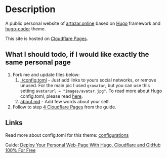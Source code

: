 # Description

A public personal website of [artazar.online](https://artazar.online) based on [Hugo](https://gohugo.io/) framework and [hugo-coder](https://github.com/luizdepra/hugo-coder) theme.

This site is hosted on [Cloudflare Pages](https://pages.cloudflare.com/).

## What I should todo, if I would like exactly the same personal page 

1. Fork me and update files below:
    1. [./config.toml](config.toml) - Just add links to yours social networks, or remove unused. For the main pic I used `gravatar`, but you can use this setting `avatarurl = "images/avatar.jpg"`. To read more about Hugo config.toml, please read [here]().
    2. [about.md](content/about.md) - Add few words about your self.
2. Follow to step [4 Cloudflare Pages](https://hackernoon.com/deploy-your-personal-web-page-with-hugo-cloudflare-and-github-100percent-for-free) from the guide.

## Links

Read more about config.toml for this theme: [configurations](https://github.com/luizdepra/hugo-coder/blob/main/docs/configurations.md)

Guide: [Deploy Your Personal Web-Page With Hugo, Cloudflare and GitHub 100% For Free](https://hackernoon.com/deploy-your-personal-web-page-with-hugo-cloudflare-and-github-100percent-for-free)

